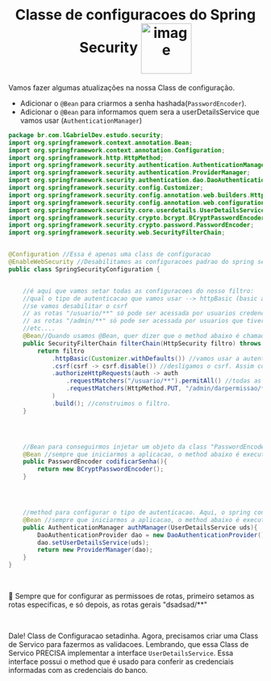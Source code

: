 <h1 align="center">
    <span>Classe de configuracoes do Spring Security</span>
    <img src="" alt="image" width="100px" align="center">
</h1>

Vamos fazer algumas atualizações na nossa Class de configuração.

- Adicionar o `@Bean` para criarmos a senha hashada(`PasswordEncoder`).
- Adicionar o `@Bean` para informamos quem sera a userDetailsService que vamos usar (`AuthenticationManager`) 



```java
package br.com.lGabrielDev.estudo.security;
import org.springframework.context.annotation.Bean;
import org.springframework.context.annotation.Configuration;
import org.springframework.http.HttpMethod;
import org.springframework.security.authentication.AuthenticationManager;
import org.springframework.security.authentication.ProviderManager;
import org.springframework.security.authentication.dao.DaoAuthenticationProvider;
import org.springframework.security.config.Customizer;
import org.springframework.security.config.annotation.web.builders.HttpSecurity;
import org.springframework.security.config.annotation.web.configuration.EnableWebSecurity;
import org.springframework.security.core.userdetails.UserDetailsService;
import org.springframework.security.crypto.bcrypt.BCryptPasswordEncoder;
import org.springframework.security.crypto.password.PasswordEncoder;
import org.springframework.security.web.SecurityFilterChain;


@Configuration //Essa é apenas uma class de configuracao
@EnableWebSecurity //Desabilitamos as configuracoes padrao do spring security, e dizemos que NÓS é que vamos configurar
public class SpringSecurityConfiguration {


    //é aqui que vamos setar todas as configuracoes do nosso filtro:
    //qual o tipo de autenticacao que vamos usar --> httpBasic (basic auth)
    //se vamos desabilitar o csrf
    // as rotas "/usuario/**" só pode ser acessada por usuarios credenciados
    // as rotas "/admin/**" só pode ser acessada por usuarios que tiverem a role/cargo "ADMIN_FODA_PICA"
    //etc....
    @Bean//Quando usamos @Bean, quer dizer que o method abaixo é chamado sempre que a aplicacao inicia. Ou seja, essas configuracoes de restricao serão aplicadas sempre que rodamos a aplicacao.
    public SecurityFilterChain filterChain(HttpSecurity filtro) throws Exception{
        return filtro
            .httpBasic(Customizer.withDefaults()) //vamos usar a autenticacao basica (username and password)
            .csrf(csrf -> csrf.disable()) //desligamos o csrf. Assim conseguimos fazer operacoes sensiveis (deletar,atualizar,etc...)
            .authorizeHttpRequests(auth -> auth
                .requestMatchers("/usuario/**").permitAll() //todas as rotas de "usuario" terao permissao total
                .requestMatchers(HttpMethod.PUT, "/admin/darpermissao/**").hasAuthority("ADMIN_FODAO") //esse method "hasAuthority()" chama aquele method `getAuthorities()`, que veio junto com a interface "UserDetails", lembra? Ele verifica se existe o cargo "ADMIN_FODAO" naquela lista de cargos do usuario. Sacou??
            )
            .build(); //construimos o filtro. 
    }




    //Bean para conseguirmos injetar um objeto da class "PasswordEncoder". É com esse objeto que vamos conseguir codificar nossa senha para o banco.
    @Bean //sempre que iniciarmos a aplicacao, o method abaixo é executado
    public PasswordEncoder codificarSenha(){
        return new BCryptPasswordEncoder();
    }




    //method para configurar o tipo de autenticacao. Aqui, o spring consegue identificar automaticamente qual foi a Class que implementou a interface "UserDetailsService". Por isso, nao precisamos injetar a nossa class "UserDetailsService" aqui. 
    @Bean //sempre que iniciarmos a aplicacao, o method abaixo é executado
    public AuthenticationManager authManager(UserDetailsService uds){
        DaoAuthenticationProvider dao = new DaoAuthenticationProvider();
        dao.setUserDetailsService(uds);
        return new ProviderManager(dao);
    }
}
```

<br>

📖 Sempre que for configurar as permissoes de rotas, primeiro setamos as rotas especificas, e só depois, as rotas gerais "dsadsad/**"

<br>

Dale! Class de Configuracao setadinha. Agora, precisamos criar uma Class de Servico para fazermos as validacoes. Lembrando, que essa Class de Servico PRECISA implementar a interface `UserDetailsService`. Essa interface possui o method que é usado para conferir as credenciais informadas com as credenciais do banco.
